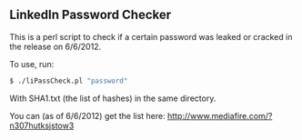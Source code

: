 ## LinkedIn Password Checker

This is a perl script to check if a certain password was leaked or cracked in the release on 6/6/2012.

To use, run:

```bash
$ ./liPassCheck.pl "password"
```

With SHA1.txt (the list of hashes) in the same directory.

You can (as of 6/6/2012) get the list here: http://www.mediafire.com/?n307hutksjstow3
